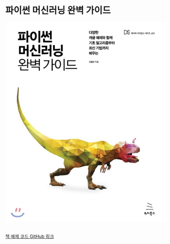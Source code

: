 # 파이썬 머신러닝 완벽 가이드

<div style="text-align: center;">
  <img src="./images/book_cover.jpg" width="500px"/>
</div>

<br>

[책 예제 코드 GitHub 링크](https://github.com/wikibook/ml-definitive-guide)